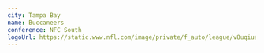 ```yaml
---
city: Tampa Bay
name: Buccaneers
conference: NFC South
logoUrl: https://static.www.nfl.com/image/private/f_auto/league/v8uqiualryypwqgvwcih
---
```

